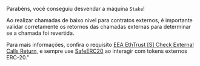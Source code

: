 Parabéns, você conseguiu desvendar a máquina `Stake`!

Ao realizar chamadas de baixo nível para contratos externos, é importante validar corretamente os retornos das chamadas externas para determinar se a chamada foi revertida.

Para mais informações, confira o requisito [EEA EthTrust [S] Check External Calls Return](https://entethalliance.github.io/eta-registry/security-levels-spec.html#req-1-check-return), e sempre use [SafeERC20](https://github.com/OpenZeppelin/openzeppelin-contracts/blob/master/contracts/token/ERC20/utils/SafeERC20.sol) ao interagir com tokens externos ERC-20."
